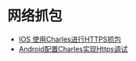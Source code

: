 # 网络抓包

- [IOS 使用Charles进行HTTPS抓包](https://juejin.cn/post/6844904128104103943)
- [Android配置Charles实现Https调试](https://juejin.cn/post/6844903783672053773)
